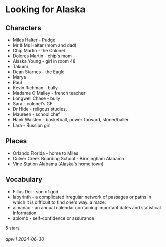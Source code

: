 # Looking for Alaska

## Characters

* Miles Halter - Pudge
* Mr & Ms Halter (mom and dad)
* Chip Martin - the Colonel
* Dolores Martin - chip's mom
* Alaska Young - girl in room 48
* Takumi
* Dean Starnes - the Eagle
* Marya
* Paul
* Kevin Richman - bully
* Madame O'Malley - french teacher
* Longwell Chase - bully
* Sara - colonel's GF
* Dr Hide - religous studies.
* Maureen - school chef
* Hank Walsten - basketball, power forward, stoner/baller
* Lara - Russion girl

## Places

* Orlando Florida - home to Miles
* Culver Creek Boarding School - Birmingham Alabama
* Vine Station Alabama (Alaska's home town)

## Vocabulary

* Filius Dei - son of god
* labyrinth - a complicated irregular network of passages or paths in which it is difficult to find one's way.  a maze.
* almanac - an annual calendar containing important dates and statistical information
* aplomb - self-confidence or assurance

5 stars

###### dpw | 2024-06-30
